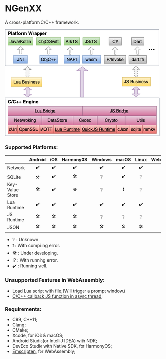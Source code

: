 # NGenXX

A cross-platform C/C++ framework.

![Arch](/res/arch.png)

### Supported Platforms:

|  | Android | iOS | HarmonyOS  | Windows | macOS | Linux | WebAssembly |
| :-- | :--: | :--: | :--: |:--: | :--: | :--: |:--: |
| Network |✔️|✔️|✔️|✔️|✔️|✔️|⁉️|
| SQLite |⚒️|✔️|🛠️|❔|✔️|❔|❔|
|Key-Value Store|🛠️|✔️|⚒️|❔|❗|❔|❔|
| Lua Runtime |✔️|✔️|✔️|✔️|✔️|✔️|✔️|
| JS Runtime|🛠️|🛠️|🛠️|❔|❔|❔|❔|
| JSON |🛠️|🛠️|🛠️|🛠️|🛠️|🛠️|🛠️|

- ❔ : Unknown.
- ❗ : With compiling error.
- 🛠️ : Under developing.
- ⁉️ : With running error.
- ✔️ : Running well.

### Unsupported Features in WebAssembly:

* Load Lua script with file;(Will trigger a prompt window.)
* [C/C++ callback JS function in async thread][2];

### Requirements:

* C99, C++11;
* Clang;
* CMake;
* Xcode, for iOS & macOS;
* Android Studio(or IntelliJ IDEA) with NDK;
* DevEco Studio with Native SDK, for HarmonyOS;
* [Emscripten][1], for WebAssembly;

[1]: https://emscripten.org/docs/getting_started/downloads.html#sdk-download-and-install
[2]: https://github.com/emscripten-core/emscripten/issues/16567
